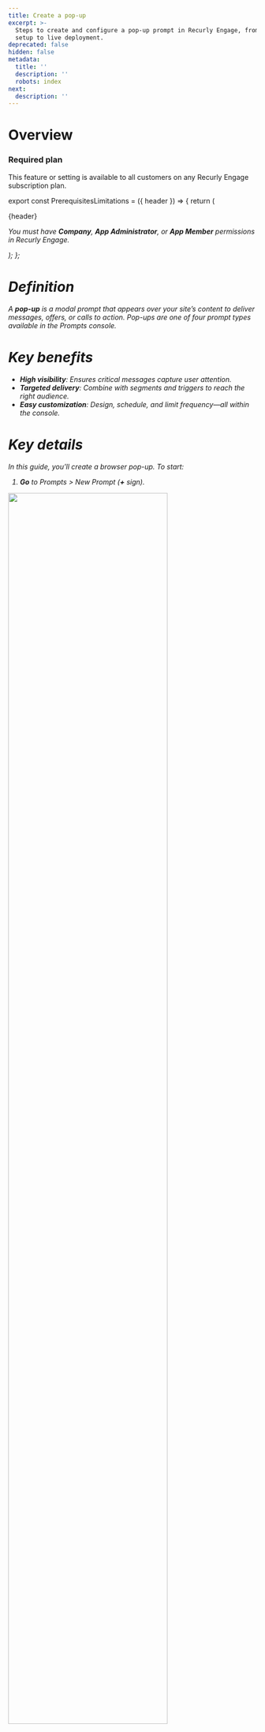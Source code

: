 ```yaml
---
title: Create a pop-up
excerpt: >-
  Steps to create and configure a pop-up prompt in Recurly Engage, from initial
  setup to live deployment.
deprecated: false
hidden: false
metadata:
  title: ''
  description: ''
  robots: index
next:
  description: ''
---
```

# Overview

### Required plan

This feature or setting is available to all customers on any Recurly Engage subscription plan.

export const PrerequisitesLimitations = ({ header }) => {
  return (
    <div className="flex justify-start">
      <div className="rounded-md p-6 m-4 max-w-lg shadow-md border border-gray-300 dark:bg-gray-800 dark:border-gray-600">
        <p className="text-lg font-bold">{header}</p>
        <p>
          <i className="fa-solid fa-check mr-2" />
          You must have <strong>Company</strong>, <strong>App Administrator</strong>, or <strong>App Member</strong> permissions in Recurly Engage.
        </p>
      </div>
    </div>
  );
};

<PrerequisitesLimitations header="Prerequisites & limitations" />

# Definition

A **pop-up** is a modal prompt that appears over your site’s content to deliver messages, offers, or calls to action. Pop-ups are one of four prompt types available in the Prompts console.

# Key benefits

* **High visibility**: Ensures critical messages capture user attention.
* **Targeted delivery**: Combine with segments and triggers to reach the right audience.
* **Easy customization**: Design, schedule, and limit frequency—all within the console.

# Key details

In this guide, you’ll create a browser pop-up. To start:

1. **Go** to Prompts > New Prompt (**+** sign).

<Image align="center" className="border" border={true} width="80% " src="https://files.readme.io/c46f2ae-Screenshot_2024-05-23_at_16.31.29.png" />

2. **Select** “Desktop and Mobile” then **choose** “Pop-up”.

<Image align="center" className="border" border={true} width="80% " src="https://files.readme.io/66c5557-Screenshot_2024-05-23_at_16.32.40.png" />

3. **Add** a name and description.

<Image align="center" className="border" border={true} width="80% " src="https://files.readme.io/6d1cd5a-Screenshot_2024-05-23_at_16.34.02.png" />

4. **Add** one or more segments

Use segments to control who sees the prompt. For testing, add the **Test Users** segment so you can preview as a specific user group.

<Image align="center" className="border" border={true} width="80% " src="https://files.readme.io/c389c63-Screenshot_2024-05-23_at_16.35.19.png" />

<br />

<Image align="center" className="border" border={true} width="80% " src="https://files.readme.io/9acb5c6-Screenshot_2024-05-23_at_16.36.08.png" />

<br />

<Image align="center" className="border" border={true} width="80% " src="https://files.readme.io/8b788cc-Screenshot_2024-05-23_at_16.37.00.png" />

<br />

<Image align="center" className="border" border={true} width="80% " src="https://files.readme.io/74f4509-Screenshot_2024-05-23_at_16.37.51.png" />

5. **Add** a trigger: **Define** when and where the pop-up appears. Selecting **All Pages** shows it to every visitor.

<Image align="center" className="border" border={true} width="80% " src="https://files.readme.io/035de64-Screenshot_2024-05-23_at_16.38.49.png" />

<br />

<Image align="center" className="border" border={true} width="80% " src="https://files.readme.io/7bfe1b7-Screenshot_2024-05-23_at_16.39.44.png" />

<br />

<Image align="center" className="border" border={true} width="80% " src="https://files.readme.io/371bb5f-Screenshot_2024-05-23_at_16.40.39.png" />

<br />

<Image align="center" className="border" border={true} width="80% " src="https://files.readme.io/21823b1-Screenshot_2024-05-23_at_16.41.38.png" />

6. **Set** a limit (optional).

Control how many times or how many users can see the pop-up by choosing from available limit types.

<Image align="center" className="border" border={true} width="80% " src="https://files.readme.io/f44ce1a-Screenshot_2024-05-23_at_16.43.11.png" />

<br />

<Image align="center" className="border" border={true} width="80% " src="https://files.readme.io/ecd3c1c-Screenshot_2024-05-23_at_16.44.28.png" />

7. **Set** a schedule (optional): **Schedule** start and end dates or times for your pop-up campaign.

<Image align="center" className="border" border={true} width="80% " src="https://files.readme.io/3ea543f-Screenshot_2024-05-24_at_16.13.26.png" />

<br />

<Image align="center" className="border" border={true} width="80% " src="https://files.readme.io/8779e53-Screenshot_2024-05-24_at_16.14.16.png" />

8. **Set** an action (optional): **Redirect** users after they interact with the pop-up by configuring **Website Actions**.

<Image align="center" className="border" border={true} width="80% " src="https://files.readme.io/2d57a20-Screenshot_2024-05-24_at_16.16.39.png" />

<br />

<Image align="center" className="border" border={true} width="80% " src="https://files.readme.io/e353f8a-Screenshot_2024-05-24_at_17.13.47.png" />

9. **Click** **Edit** to open the designer and tweak styles, copy, and layout.

<Image align="center" className="border" border={true} width="80% " src="https://files.readme.io/e5df649-Screenshot_2024-05-24_at_17.15.01.png" />

10. **Design** the prompt: **Customize** colors, text, buttons, and images. **Preview** updates live. For sample background images, **download** [this ZIP file](https://docs.redfast.com/images/samples.zip).

<Image align="center" className="border" border={true} width="80% " src="https://files.readme.io/67fe571-Screenshot_2024-05-24_at_17.20.04.png" />

11. **Preview** your prompt: Once saved, **preview** your pop-up on your live site to ensure it looks and behaves as expected.

<Image align="center" className="border" border={true} width="80% " src="https://files.readme.io/23d54d9-Screenshot_2024-05-24_at_17.23.01.png" />

<br />

<Image align="center" className="border" border={true} width="80% " src="https://files.readme.io/d5b09d4-Screenshot_2024-05-24_at_17.23.34.png" />

11. When you’re happy with your design, **click** **Save**, then **set** the status to **Start**. Your pop-up is now live.

<Image align="center" className="border" border={true} width="80% " src="https://files.readme.io/72e4d57-Screenshot_2024-05-24_at_17.24.40.png" />

12. **Test** the prompt: Before full rollout, **validate** your pop-up using test users. **See** the [test users guide](test-users) for step-by-step instructions.